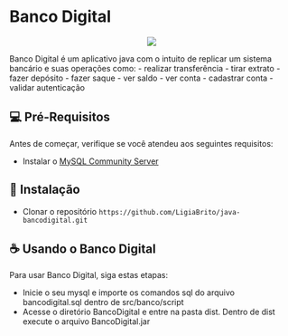 #  Banco Digital
<p align="center">
  <img src=preview.gif>
</p>
Banco Digital é um aplicativo java com o intuito de replicar um sistema bancário e suas operações como:
 - realizar transferência
 - tirar extrato
 - fazer depósito
 - fazer saque
 - ver saldo
 - ver conta
 - cadastrar conta
 - validar autenticação

## :computer: Pré-Requisitos
Antes de começar, verifique se você atendeu aos seguintes requisitos:
- Instalar o [MySQL Community Server](https://dev.mysql.com/downloads/mysql/)

## :rocket: Instalação
- Clonar o repositório `https://github.com/LigiaBrito/java-bancodigital.git`

## :coffee: Usando o Banco Digital
Para usar Banco Digital, siga estas etapas:
- Inicie o seu mysql e importe os comandos sql do arquivo bancodigital.sql dentro de src/banco/script
- Acesse o diretório BancoDigital e entre na pasta dist. Dentro de dist execute o arquivo BancoDigital.jar

